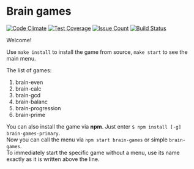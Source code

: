 # Brain games
[![Code Climate](https://codeclimate.com/github/PeresvetS/project-lvl1-s69/badges/gpa.svg)](https://codeclimate.com/github/PeresvetS/project-lvl1-s69)
[![Test Coverage](https://codeclimate.com/github/PeresvetS/project-lvl1-s69/badges/coverage.svg)](https://codeclimate.com/github/PeresvetS/project-lvl1-s69/coverage)
[![Issue Count](https://codeclimate.com/github/PeresvetS/project-lvl1-s69/badges/issue_count.svg)](https://codeclimate.com/github/PeresvetS/project-lvl1-s69)
[![Build Status](https://travis-ci.org/PeresvetS/project-lvl1-s69.svg?branch=master)](https://travis-ci.org/PeresvetS/project-lvl1-s69)

Welcome!

Use `make install` to install the game from source, `make start` to see the main menu.

The list of games:<br />
1) brain-even<br />
2) brain-calc<br />
3) brain-gcd<br />
4) brain-balanc<br />
5) brain-progression<br />
6) brain-prime<br />

You can also install the game via **npm**. Just enter `$ npm install [-g] brain-games-primary`.<br />
Now you can call the menu via `npm start brain-games` or simple `brain-games`. <br />
To immediately start the specific game without a menu, use its name exactly as it is written above the line.
